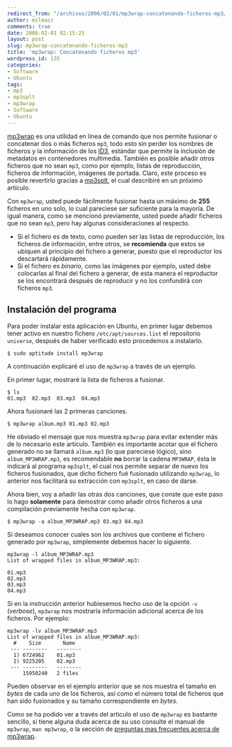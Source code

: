 ```yaml
---
redirect_from: "/archivos/2006/02/01/mp3wrap-concatenando-ficheros-mp3/"
author: milmazz
comments: true
date: 2006-02-01 02:15:23
layout: post
slug: mp3wrap-concatenando-ficheros-mp3
title: 'mp3wrap: Concatenando ficheros mp3'
wordpress_id: 135
categories:
- Software
- Ubuntu
tags:
- mp3
- mp3splt
- mp3wrap
- Software
- Ubuntu
---
```


[mp3wrap](http://mp3wrap.sourceforge.net/) es una utilidad en línea de comando que nos permite fusionar o concatenar dos o más ficheros `mp3`, todo esto sin perder los nombres de ficheros y la información de los [ID3](http://www.id3.org/), estándar que permite la inclusión de metadatos en contenedores multimedia. También es posible añadir otros ficheros que no sean `mp3`, como por ejemplo, listas de reproducción, ficheros de información, imágenes de portada. Claro, este proceso es posible revertirlo gracias a [mp3splt](http://mp3splt.sourceforge.net/), el cual describiré en un próximo artículo.

Con `mp3wrap`, usted puede fácilmente fusionar hasta un máximo de **255** ficheros en uno solo, lo cual pareciese ser suficiente para la mayoría. De igual manera, como se mencionó previamente, usted puede añadir ficheros que no sean `mp3`, pero hay algunas consideraciones al respecto.

  * Si el fichero es de texto, como pueden ser las listas de reproducción, los ficheros de información, entre otros, se **recomienda** que estos se ubiquen al principio del fichero a generar, puesto que el reproductor los descartará rápidamente.
  * Si el fichero es _binario_, como las imágenes por ejemplo, usted debe colocarlas al final del fichero a generar, de esta manera el reproductor se los encontrará después de reproducir y no los confundirá con ficheros `mp3`.

## Instalación del programa

Para poder instalar esta aplicación en Ubuntu, en primer lugar debemos tener activo en nuestro fichero `/etc/apt/sources.list` el repositorio `universe`, después de haber verificado esto procedemos a instalarlo.

    $ sudo aptitude install mp3wrap

A continuación explicaré el uso de `mp3wrap` a través de un ejemplo.

En primer lugar, mostraré la lista de ficheros a fusionar.

    $ ls
    01.mp3  02.mp3  03.mp3  04.mp3

Ahora fusionaré las 2 primeras canciones.
 
    $ mp3wrap album.mp3 01.mp3 02.mp3

He obviado el mensaje que nos muestra `mp3wrap` para evitar extender más de lo necesario este artículo. También es importante acotar que el fichero generado no se llamará `album.mp3` (lo que pareciese lógico), sino `album_MP3WRAP.mp3`, es recomendable **no** borrar la cadena `MP3WRAP`, ésta le indicará al programa `mp3splt`, el cual nos permite separar de nuevo los ficheros fusionados, que dicho fichero fué fusionado utilizando `mp3wrap`, lo anterior nos facilitará su extracción con `mp3splt`, en caso de darse.

Ahora bien, voy a añadir las otras dos canciones, que conste que este paso lo hago **solamente** para demostrar como añadir otros ficheros a una compilación previamente hecha con `mp3wrap`.

    $ mp3wrap -a album_MP3WRAP.mp3 03.mp3 04.mp3

Si deseamos conocer cuales son los archivos que contiene el fichero generado por `mp3wrap`, simplemente debemos hacer lo siguiente.

    mp3wrap -l album_MP3WRAP.mp3
    List of wrapped files in album_MP3WRAP.mp3:
    
    01.mp3
    02.mp3
    03.mp3
    04.mp3

Si en la instrucción anterior hubiesemos hecho uso de la opción `-v` (_verbose_), `mp3wrap` nos mostraría información adicional acerca de los ficheros. Por ejemplo:

    mp3wrap -lv album_MP3WRAP.mp3
    List of wrapped files in album_MP3WRAP.mp3:
      #    Size       Name
     --- --------   --------
      1) 6724962    01.mp3
      2) 9225205    02.mp3
     --- --------   --------
         15950240   2 files

Pueden observar en el ejemplo anterior que se nos muestra el tamaño en _bytes_ de cada uno de los ficheros, así como el número total de ficheros que han sido fusionados y su tamaño correspondiente en _bytes_.

Como se ha podido ver a través del articulo el uso de `mp3wrap` es bastante sencillo, si tiene alguna duda acerca de su uso consulte el manual de `mp3wrap`, `man mp3wrap`, o la sección de [preguntas mas frecuentes acerca de mp3wrap](http://mp3wrap.sourceforge.net/faq.html).
